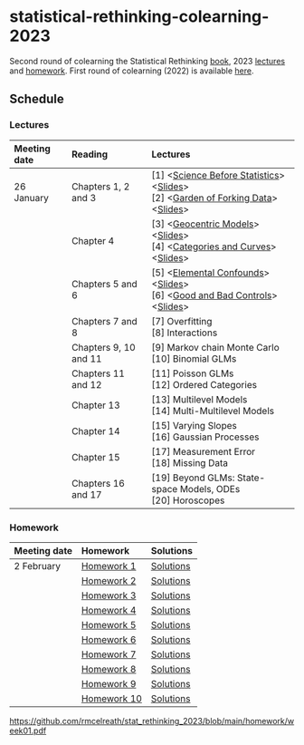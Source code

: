 # statistical-rethinking-colearning-2023

Second round of colearning the Statistical Rethinking 
[book](https://xcelab.net/rm/statistical-rethinking/), 2023 [lectures](https://www.youtube.com/playlist?list=PLDcUM9US4XdPz-KxHM4XHt7uUVGWWVSus) and 
[homework](https://github.com/rmcelreath/stat_rethinking_2023/tree/main/homework).
First round of colearning (2022) is available [here](https://github.com/robitalec/statistical-rethinking-colearning-2022).


## Schedule

### Lectures

| Meeting date | Reading  | Lectures  |
| :----------- | :------- | :-------- |
| 26 January   | Chapters 1, 2 and 3 | [1] <[Science Before Statistics](https://www.youtube.com/watch?v=FdnMWdICdRs&list=PLDcUM9US4XdPz-KxHM4XHt7uUVGWWVSus&index=1)> <[Slides](https://speakerdeck.com/rmcelreath/statistical-rethinking-2023-lecture-01)> <br> [2] <[Garden of Forking Data](https://www.youtube.com/watch?v=R1vcdhPBlXA&list=PLDcUM9US4XdPz-KxHM4XHt7uUVGWWVSus&index=2)> <[Slides](https://speakerdeck.com/rmcelreath/statistical-rethinking-2023-lecture-02)>
| | Chapter 4 | [3] <[Geocentric Models](https://www.youtube.com/watch?v=tNOu-SEacNU&list=PLDcUM9US4XdPz-KxHM4XHt7uUVGWWVSus&index=3)> <[Slides](https://speakerdeck.com/rmcelreath/statistical-rethinking-2023-lecture-03)> <br> [4] <[Categories and Curves](https://www.youtube.com/watch?v=F0N4b7K_iYQ&list=PLDcUM9US4XdPz-KxHM4XHt7uUVGWWVSus&index=4)> <[Slides](https://speakerdeck.com/rmcelreath/statistical-rethinking-2023-lecture-04)>
| | Chapters 5 and 6 |  [5] <[Elemental Confounds](https://www.youtube.com/watch?v=mBEA7PKDmiY&list=PLDcUM9US4XdPz-KxHM4XHt7uUVGWWVSus&index=5)> <[Slides](https://speakerdeck.com/rmcelreath/statistical-rethinking-2023-lecture-05)> <br> [6] <[Good and Bad Controls](https://www.youtube.com/watch?v=uanZZLlzKHw&list=PLDcUM9US4XdPz-KxHM4XHt7uUVGWWVSus&index=6)> <[Slides](https://speakerdeck.com/rmcelreath/statistical-rethinking-2023-lecture-06)>
| | Chapters 7 and 8 | [7] Overfitting <br> [8] Interactions
| | Chapters 9, 10 and 11 | [9] Markov chain Monte Carlo <br> [10] Binomial GLMs
| | Chapters 11 and 12 | [11] Poisson GLMs <br> [12] Ordered Categories
| | Chapter 13 | [13] Multilevel Models <br> [14] Multi-Multilevel Models
| | Chapter 14 | [15] Varying Slopes <br> [16] Gaussian Processes
| | Chapter 15 | [17] Measurement Error <br> [18] Missing Data
| | Chapters 16 and 17 | [19] Beyond GLMs: State-space Models, ODEs <br> [20] Horoscopes

### Homework

| Meeting date | Homework    | Solutions | 
| :----------- | :---------- | :-------- |
| 2 February   | [Homework 1](https://github.com/rmcelreath/stat_rethinking_2023/blob/main/homework/week01.pdf) | [Solutions](https://github.com/rmcelreath/stat_rethinking_2023/blob/main/homework/week01-solutions.pdf) | 
|              | [Homework 2](https://github.com/rmcelreath/stat_rethinking_2023/blob/main/homework/week02.pdf) | [Solutions](https://github.com/rmcelreath/stat_rethinking_2023/blob/main/homework/week02-solutions.pdf) | 
|              | [Homework 3](https://github.com/rmcelreath/stat_rethinking_2023/blob/main/homework/week03.pdf) | [Solutions](https://github.com/rmcelreath/stat_rethinking_2023/blob/main/homework/week03-solutions.pdf) | 
|              | [Homework 4](https://github.com/rmcelreath/stat_rethinking_2023/blob/main/homework/week04.pdf) | [Solutions](https://github.com/rmcelreath/stat_rethinking_2023/blob/main/homework/week04-solutions.pdf) | 
|              | [Homework 5](https://github.com/rmcelreath/stat_rethinking_2023/blob/main/homework/week05.pdf) | [Solutions](https://github.com/rmcelreath/stat_rethinking_2023/blob/main/homework/week05-solutions.pdf) | 
|              | [Homework 6](https://github.com/rmcelreath/stat_rethinking_2023/blob/main/homework/week06.pdf) | [Solutions](https://github.com/rmcelreath/stat_rethinking_2023/blob/main/homework/week06-solutions.pdf) | 
|              | [Homework 7](https://github.com/rmcelreath/stat_rethinking_2023/blob/main/homework/week07.pdf) | [Solutions](https://github.com/rmcelreath/stat_rethinking_2023/blob/main/homework/week07-solutions.pdf) | 
|              | [Homework 8](https://github.com/rmcelreath/stat_rethinking_2023/blob/main/homework/week08.pdf) | [Solutions](https://github.com/rmcelreath/stat_rethinking_2023/blob/main/homework/week08-solutions.pdf) | 
|              | [Homework 9](https://github.com/rmcelreath/stat_rethinking_2023/blob/main/homework/week09.pdf) | [Solutions](https://github.com/rmcelreath/stat_rethinking_2023/blob/main/homework/week09-solutions.pdf) | 
|              | [Homework 10](https://github.com/rmcelreath/stat_rethinking_2023/blob/main/homework/week10.pdf) | [Solutions](https://github.com/rmcelreath/stat_rethinking_2023/blob/main/homework/week10-solutions.pdf) | 


https://github.com/rmcelreath/stat_rethinking_2023/blob/main/homework/week01.pdf

